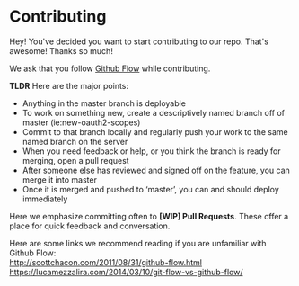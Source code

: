 # Contributing

Hey! You've decided you want to start contributing to our repo. That's awesome! Thanks so much!

We ask that you follow [Github Flow](https://guides.github.com/introduction/flow/) while contributing.

**TLDR** Here are the major points:  
* Anything in the master branch is deployable  
* To work on something new, create a descriptively named branch off of master (ie:new-oauth2-scopes)  
* Commit to that branch locally and regularly push your work to the same named branch on the server  
* When you need feedback or help, or you think the branch is ready for merging, open a pull request  
* After someone else has reviewed and signed off on the feature, you can merge it into master  
* Once it is merged and pushed to ‘master’, you can and should deploy immediately  

Here we emphasize committing often to **[WIP] Pull Requests**. These offer a place for quick feedback and conversation.

Here are some links we recommend reading if you are unfamiliar with Github Flow:  
http://scottchacon.com/2011/08/31/github-flow.html  
https://lucamezzalira.com/2014/03/10/git-flow-vs-github-flow/  
